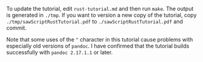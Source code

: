 To update the tutorial, edit `rust-tutorial.md` and then run `make`. The output
is generated in `./tmp`. If you want to version a new copy of the tutorial,
copy `./tmp/sawScriptRustTutorial.pdf` to `./sawScriptRustTutorial.pdf` and
commit.

Note that some uses of the `^` character in this tutorial cause problems with
especially old versions of `pandoc`. I have confirmed that the tutorial builds
successfully with `pandoc 2.17.1.1` or later.
